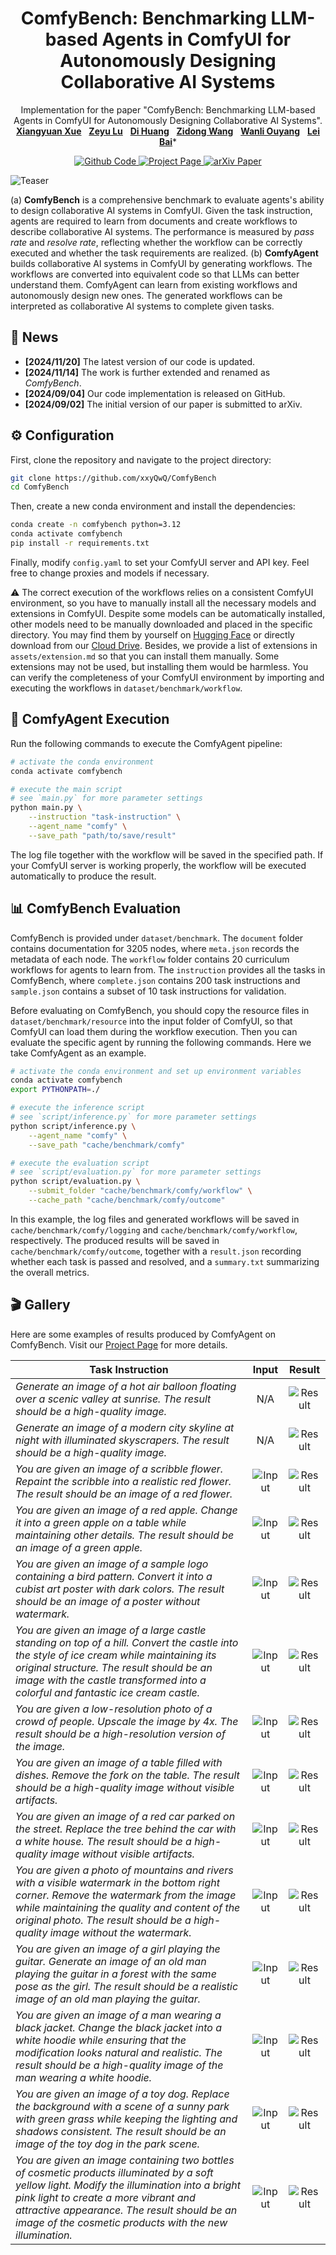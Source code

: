 <h1 align="center">
ComfyBench: Benchmarking LLM-based Agents in ComfyUI for Autonomously Designing Collaborative AI Systems
</h1>
<p align="center">
    Implementation for the paper "ComfyBench: Benchmarking LLM-based Agents in ComfyUI for Autonomously Designing Collaborative AI Systems".
    <br />
    <a href="https://github.com/xxyqwq/"><strong>Xiangyuan Xue</strong></a>
    &nbsp;
    <a href="https://github.com/whlzy/"><strong>Zeyu Lu</strong></a>
    &nbsp;
    <a href="https://dihuang.me/"><strong>Di Huang</strong></a>
    &nbsp;
    <a href="https://github.com/wzdthu/"><strong>Zidong Wang</strong></a>
    &nbsp;
    <a href="https://wlouyang.github.io/"><strong>Wanli Ouyang</strong></a>
    &nbsp;
    <a href="http://leibai.site/"><strong>Lei Bai</strong></a>*
    <br />
</p>
<p align="center">
    <a href="https://github.com/xxyQwQ/ComfyBench"> <img alt="Github Code" src="https://img.shields.io/badge/Github-Code-blue"> </a>
    <a href="https://xxyqwq.github.io/ComfyBench"> <img alt="Project Page" src="https://img.shields.io/badge/Project-Page-green"> </a>
    <a href="https://arxiv.org/abs/2409.01392"> <img alt="arXiv Paper" src="https://img.shields.io/badge/arXiv-Paper-red"> </a>
</p>

![Teaser](assets/teaser.png)

(a) **ComfyBench** is a comprehensive benchmark to evaluate agents's ability to design collaborative AI systems in ComfyUI. Given the task instruction, agents are required to learn from documents and create workflows to describe collaborative AI systems. The performance is measured by *pass rate* and *resolve rate*, reflecting whether the workflow can be correctly executed and whether the task requirements are realized. (b) **ComfyAgent** builds collaborative Al systems in ComfyUI by generating workflows. The workflows are converted into equivalent code so that LLMs can better understand them. ComfyAgent can learn from existing workflows and autonomously design new ones. The generated workflows can be interpreted as collaborative AI systems to complete given tasks.

## 📰 News

- **[2024/11/20]** The latest version of our code is updated.
- **[2024/11/14]** The work is further extended and renamed as *ComfyBench*.
- **[2024/09/04]** Our code implementation is released on GitHub.
- **[2024/09/02]** The initial version of our paper is submitted to arXiv.

## ⚙️ Configuration

First, clone the repository and navigate to the project directory:

```bash
git clone https://github.com/xxyQwQ/ComfyBench
cd ComfyBench
```

Then, create a new conda environment and install the dependencies:

```bash
conda create -n comfybench python=3.12
conda activate comfybench
pip install -r requirements.txt
```

Finally, modify `config.yaml` to set your ComfyUI server and API key. Feel free to change proxies and models if necessary.

⚠️ The correct execution of the workflows relies on a consistent ComfyUI environment, so you have to manually install all the necessary models and extensions in ComfyUI. Despite some models can be automatically installed, other models need to be manually downloaded and placed in the specific directory. You may find them by yourself on [Hugging Face](https://huggingface.co/) or directly download from our [Cloud Drive](https://pan.baidu.com/s/1z83-XnoHcnMz6y0At2i_iw?pwd=1120). Besides, we provide a list of extensions in `assets/extension.md` so that you can install them manually. Some extensions may not be used, but installing them would be harmless. You can verify the completeness of your ComfyUI environment by importing and executing the workflows in `dataset/benchmark/workflow`.

## 🚀 ComfyAgent Execution

Run the following commands to execute the ComfyAgent pipeline:

```bash
# activate the conda environment
conda activate comfybench

# execute the main script
# see `main.py` for more parameter settings
python main.py \
    --instruction "task-instruction" \
    --agent_name "comfy" \
    --save_path "path/to/save/result"
```

The log file together with the workflow will be saved in the specified path. If your ComfyUI server is working properly, the workflow will be executed automatically to produce the result.

## 📊 ComfyBench Evaluation

ComfyBench is provided under `dataset/benchmark`. The `document` folder contains documentation for 3205 nodes, where `meta.json` records the metadata of each node. The `workflow` folder contains 20 curriculum workflows for agents to learn from. The `instruction` provides all the tasks in ComfyBench, where `complete.json` contains 200 task instructions and `sample.json` contains a subset of 10 task instructions for validation.

Before evaluating on ComfyBench, you should copy the resource files in `dataset/benchmark/resource` into the input folder of ComfyUI, so that ComfyUI can load them during the workflow execution. Then you can evaluate the specific agent by running the following commands. Here we take ComfyAgent as an example.

```bash
# activate the conda environment and set up environment variables
conda activate comfybench
export PYTHONPATH=./

# execute the inference script
# see `script/inference.py` for more parameter settings
python script/inference.py \
    --agent_name "comfy" \
    --save_path "cache/benchmark/comfy"

# execute the evaluation script
# see `script/evaluation.py` for more parameter settings
python script/evaluation.py \
    --submit_folder "cache/benchmark/comfy/workflow" \
    --cache_path "cache/benchmark/comfy/outcome"
```

In this example, the log files and generated workflows will be saved in `cache/benchmark/comfy/logging` and `cache/benchmark/comfy/workflow`, respectively. The produced results will be saved in `cache/benchmark/comfy/outcome`, together with a `result.json` recording whether each task is passed and resolved, and a `summary.txt` summarizing the overall metrics.

## 🎬 Gallery

Here are some examples of results produced by ComfyAgent on ComfyBench. Visit our [Project Page](https://xxyqwq.github.io/ComfyBench) for more details.

| Task Instruction                                             |                 Input                 |                 Result                  |
| ------------------------------------------------------------ | :-----------------------------------: | :-------------------------------------: |
| *Generate an image of a hot air balloon floating over a scenic valley at sunrise. The result should be a high-quality image.* |                  N/A                  | ![Result](assets/gallery/05_result.png) |
| *Generate an image of a modern city skyline at night with illuminated skyscrapers. The result should be a high-quality image.* |                  N/A                  | ![Result](assets/gallery/06_result.png) |
| *You are given an image of a scribble flower. Repaint the scribble into a realistic red flower. The result should be an image of a red flower.* | ![Input](assets/gallery/09_input.png) | ![Result](assets/gallery/09_result.png) |
| *You are given an image of a red apple. Change it into a green apple on a table while maintaining other details. The result should be an image of a green apple.* | ![Input](assets/gallery/18_input.jpg) | ![Result](assets/gallery/18_result.png) |
| *You are given an image of a sample logo containing a bird pattern. Convert it into a cubist art poster with dark colors. The result should be an image of a poster without watermark.* | ![Input](assets/gallery/17_input.png) | ![Result](assets/gallery/17_result.png) |
| *You are given an image of a large castle standing on top of a hill. Convert the castle into the style of ice cream while maintaining its original structure. The result should be an image with the castle transformed into a colorful and fantastic ice cream castle.* | ![Input](assets/gallery/12_input.png) | ![Result](assets/gallery/12_result.png) |
| *You are given a low-resolution photo of a crowd of people. Upscale the image by 4x. The result should be a high-resolution version of the image.* | ![Input](assets/gallery/13_input.png) | ![Result](assets/gallery/13_result.png) |
| *You are given an image of a table filled with dishes. Remove the fork on the table. The result should be a high-quality image without visible artifacts.* | ![Input](assets/gallery/14_input.png) | ![Result](assets/gallery/14_result.png) |
| *You are given an image of a red car parked on the street. Replace the tree behind the car with a white house. The result should be a high-quality image without visible artifacts.* | ![Input](assets/gallery/15_input.png) | ![Result](assets/gallery/15_result.png) |
| *You are given a photo of mountains and rivers with a visible watermark in the bottom right corner. Remove the watermark from the image while maintaining the quality and content of the original photo. The result should be a high-quality image without the watermark.* | ![Input](assets/gallery/11_input.png) | ![Result](assets/gallery/11_result.png) |
| *You are given an image of a girl playing the guitar. Generate an image of an old man playing the guitar in a forest with the same pose as the girl. The result should be a realistic image of an old man playing the guitar.* | ![Input](assets/gallery/07_input.png) | ![Result](assets/gallery/07_result.png) |
| *You are given an image of a man wearing a black jacket. Change the black jacket into a white hoodie while ensuring that the modification looks natural and realistic. The result should be a high-quality image of the man wearing a white hoodie.* | ![Input](assets/gallery/10_input.png) | ![Result](assets/gallery/10_result.png) |
| *You are given an image of a toy dog. Replace the background with a scene of a sunny park with green grass while keeping the lighting and shadows consistent. The result should be an image of the toy dog in the park scene.* | ![Input](assets/gallery/08_input.png) | ![Result](assets/gallery/08_result.png) |
| *You are given an image containing two bottles of cosmetic products illuminated by a soft yellow light. Modify the illumination into a bright pink light to create a more vibrant and attractive appearance. The result should be an image of the cosmetic products with the new illumination.* | ![Input](assets/gallery/16_input.jpg) | ![Result](assets/gallery/16_result.png) |
